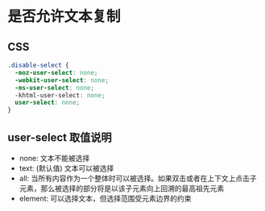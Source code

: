 # 是否允许文本复制

## CSS

```css
.disable-select {
  -moz-user-select: none;
  -webkit-user-select: none;
  -ms-user-select: none;
  -khtml-user-select: none;
  user-select: none;
}
```

## user-select 取值说明

- none: 文本不能被选择
- text: (默认值) 文本可以被选择
- all: 当所有内容作为一个整体时可以被选择。如果双击或者在上下文上点击子元素，那么被选择的部分将是以该子元素向上回溯的最高祖先元素
- element: 可以选择文本，但选择范围受元素边界的约束
